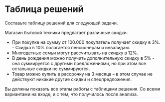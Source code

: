 # Таблица решений

Составьте таблицу решений для следующей задачи.

Магазин бытовой техники предлагает различные скидки.
 - При покупке на сумму от 100.000 покупатель получает скидку в 3%.  - Скидка в 10% полагается пенсионерам и инвалидам.
 - Многодетные семьи могут рассчитывать на скидку в 12%.
 - В день рождения можно получить дополнительную скидку в 5% - она суммируется с другими предложениями, но при этом все остальные скидки не суммируются.
 - Товар можно купить в рассрочку на 3 месяца – в этом случае не действуют никакие другие скидки и спецпредложения.

Вы должны показать все этапы работы с таблицами решения. Со всеми вариантами на входе, и с тем, что получилось после анализа.
